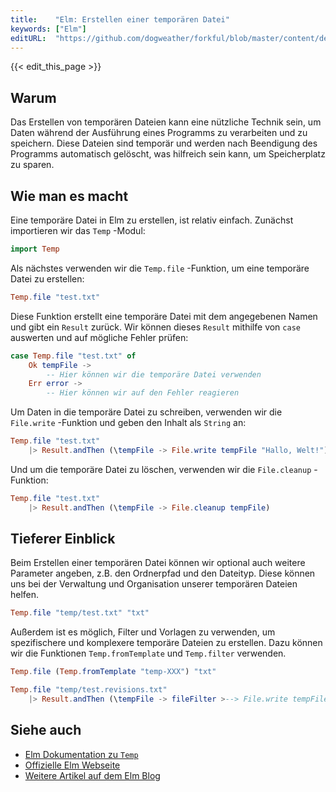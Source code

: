 ```yaml
---
title:    "Elm: Erstellen einer temporären Datei"
keywords: ["Elm"]
editURL:  "https://github.com/dogweather/forkful/blob/master/content/de/elm/creating-a-temporary-file.md"
---
```


{{< edit_this_page >}}

## Warum

Das Erstellen von temporären Dateien kann eine nützliche Technik sein, um Daten während der Ausführung eines Programms zu verarbeiten und zu speichern. Diese Dateien sind temporär und werden nach Beendigung des Programms automatisch gelöscht, was hilfreich sein kann, um Speicherplatz zu sparen.

## Wie man es macht

Eine temporäre Datei in Elm zu erstellen, ist relativ einfach. Zunächst importieren wir das `Temp` -Modul:

```Elm
import Temp
```

Als nächstes verwenden wir die `Temp.file` -Funktion, um eine temporäre Datei zu erstellen:

```Elm
Temp.file "test.txt"
```

Diese Funktion erstellt eine temporäre Datei mit dem angegebenen Namen und gibt ein `Result` zurück. Wir können dieses `Result` mithilfe von `case` auswerten und auf mögliche Fehler prüfen:

```Elm
case Temp.file "test.txt" of 
    Ok tempFile -> 
        -- Hier können wir die temporäre Datei verwenden 
    Err error -> 
        -- Hier können wir auf den Fehler reagieren 
```

Um Daten in die temporäre Datei zu schreiben, verwenden wir die `File.write` -Funktion und geben den Inhalt als `String` an:

```Elm
Temp.file "test.txt"
    |> Result.andThen (\tempFile -> File.write tempFile "Hallo, Welt!")
```

Und um die temporäre Datei zu löschen, verwenden wir die `File.cleanup` -Funktion:

```Elm
Temp.file "test.txt"
    |> Result.andThen (\tempFile -> File.cleanup tempFile)
```

## Tieferer Einblick

Beim Erstellen einer temporären Datei können wir optional auch weitere Parameter angeben, z.B. den Ordnerpfad und den Dateityp. Diese können uns bei der Verwaltung und Organisation unserer temporären Dateien helfen.

```Elm
Temp.file "temp/test.txt" "txt"
```

Außerdem ist es möglich, Filter und Vorlagen zu verwenden, um spezifischere und komplexere temporäre Dateien zu erstellen. Dazu können wir die Funktionen `Temp.fromTemplate` und `Temp.filter` verwenden.

```Elm
Temp.file (Temp.fromTemplate "temp-XXX") "txt"

Temp.file "temp/test.revisions.txt" 
    |> Result.andThen (\tempFile -> fileFilter >--> File.write tempFile)
```

## Siehe auch

- [Elm Dokumentation zu `Temp`](https://package.elm-lang.org/packages/elm/core/latest/Temp)
- [Offizielle Elm Webseite](https://elm-lang.org/)
- [Weitere Artikel auf dem Elm Blog](https://elm-lang.org/blog)